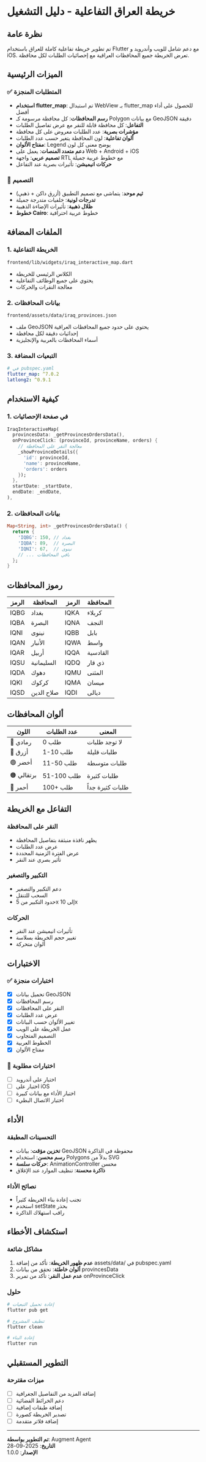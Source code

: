# خريطة العراق التفاعلية - دليل التشغيل

## نظرة عامة
تم تطوير خريطة تفاعلية كاملة للعراق باستخدام Flutter مع دعم شامل للويب وأندرويد و iOS. تعرض الخريطة جميع المحافظات العراقية مع إحصائيات الطلبات لكل محافظة.

## الميزات الرئيسية

### ✅ المتطلبات المنجزة
- **استخدام flutter_map**: تم استبدال WebView بـ flutter_map للحصول على أداء أفضل
- **رسم المحافظات**: كل محافظة مرسومة كـ Polygon مع بيانات GeoJSON دقيقة
- **التفاعل**: كل محافظة قابلة للنقر مع عرض تفاصيل الطلبات
- **مؤشرات بصرية**: عدد الطلبات معروض على كل محافظة
- **ألوان تفاعلية**: لون المحافظة يتغير حسب عدد الطلبات
- **مفتاح الألوان**: Legend يوضح معنى كل لون
- **دعم متعدد المنصات**: يعمل على Web + Android + iOS
- **تصميم عربي**: واجهة RTL مع خطوط عربية جميلة
- **حركات انيميشن**: تأثيرات بصرية عند التفاعل

### 🎨 التصميم
- **ثيم موحد**: يتماشى مع تصميم التطبيق (أزرق داكن + ذهبي)
- **تدرجات لونية**: خلفيات متدرجة جميلة
- **ظلال ذهبية**: تأثيرات الإضاءة الذهبية
- **خطوط Cairo**: خطوط عربية احترافية

## الملفات المضافة

### 1. الخريطة التفاعلية
```
frontend/lib/widgets/iraq_interactive_map.dart
```
- الكلاس الرئيسي للخريطة
- يحتوي على جميع الوظائف التفاعلية
- معالجة النقرات والحركات

### 2. بيانات المحافظات
```
frontend/assets/data/iraq_provinces.json
```
- ملف GeoJSON يحتوي على حدود جميع المحافظات العراقية
- إحداثيات دقيقة لكل محافظة
- أسماء المحافظات بالعربية والإنجليزية

### 3. التبعيات المضافة
```yaml
# في pubspec.yaml
flutter_map: ^7.0.2
latlong2: ^0.9.1
```

## كيفية الاستخدام

### 1. في صفحة الإحصائيات
```dart
IraqInteractiveMap(
  provincesData: _getProvincesOrdersData(),
  onProvinceClick: (provinceId, provinceName, orders) {
    // معالجة النقر على المحافظة
    _showProvinceDetails({
      'id': provinceId, 
      'name': provinceName, 
      'orders': orders
    });
  },
  startDate: _startDate,
  endDate: _endDate,
),
```

### 2. بيانات المحافظات
```dart
Map<String, int> _getProvincesOrdersData() {
  return {
    'IQBG': 150, // بغداد
    'IQBA': 89,  // البصرة
    'IQNI': 67,  // نينوى
    // ... باقي المحافظات
  };
}
```

## رموز المحافظات

| الرمز | المحافظة | الرمز | المحافظة |
|------|----------|------|----------|
| IQBG | بغداد | IQKA | كربلاء |
| IQBA | البصرة | IQNA | النجف |
| IQNI | نينوى | IQBB | بابل |
| IQAN | الأنبار | IQWA | واسط |
| IQAR | أربيل | IQQA | القادسية |
| IQSU | السليمانية | IQDQ | ذي قار |
| IQDA | دهوك | IQMU | المثنى |
| IQKI | كركوك | IQMA | ميسان |
| IQSD | صلاح الدين | IQDI | ديالى |

## ألوان المحافظات

| اللون | عدد الطلبات | المعنى |
|-------|-------------|--------|
| 🔵 رمادي | 0 طلب | لا توجد طلبات |
| 🔵 أزرق | 1-10 طلب | طلبات قليلة |
| 🟢 أخضر | 11-50 طلب | طلبات متوسطة |
| 🟠 برتقالي | 51-100 طلب | طلبات كثيرة |
| 🔴 أحمر | 100+ طلب | طلبات كثيرة جداً |

## التفاعل مع الخريطة

### النقر على المحافظة
- يظهر نافذة منبثقة بتفاصيل المحافظة
- عرض عدد الطلبات
- عرض الفترة الزمنية المحددة
- تأثير بصري عند النقر

### التكبير والتصغير
- دعم التكبير والتصغير
- السحب للتنقل
- حدود التكبير من 5x إلى 10x

### الحركات
- تأثيرات انيميشن عند النقر
- تغيير حجم الخريطة بسلاسة
- ألوان متحركة

## الاختبارات

### ✅ اختبارات منجزة
- [x] تحميل بيانات GeoJSON
- [x] رسم المحافظات
- [x] النقر على المحافظات
- [x] عرض عدد الطلبات
- [x] تغيير الألوان حسب البيانات
- [x] عمل الخريطة على الويب
- [x] التصميم المتجاوب
- [x] الخطوط العربية
- [x] مفتاح الألوان

### 🔄 اختبارات مطلوبة
- [ ] اختبار على أندرويد
- [ ] اختبار على iOS
- [ ] اختبار الأداء مع بيانات كبيرة
- [ ] اختبار الاتصال البطيء

## الأداء

### التحسينات المطبقة
- **تخزين مؤقت**: بيانات GeoJSON محفوظة في الذاكرة
- **رسم محسن**: استخدام Polygons بدلاً من SVG
- **حركات سلسة**: AnimationController محسن
- **ذاكرة محسنة**: تنظيف الموارد عند الإغلاق

### نصائح الأداء
- تجنب إعادة بناء الخريطة كثيراً
- استخدم setState بحذر
- راقب استهلاك الذاكرة

## استكشاف الأخطاء

### مشاكل شائعة
1. **عدم ظهور الخريطة**: تأكد من إضافة assets/data/ في pubspec.yaml
2. **ألوان خاطئة**: تحقق من بيانات provincesData
3. **عدم عمل النقر**: تأكد من تمرير onProvinceClick

### حلول
```bash
# إعادة تحميل التبعيات
flutter pub get

# تنظيف المشروع
flutter clean

# إعادة البناء
flutter run
```

## التطوير المستقبلي

### ميزات مقترحة
- [ ] إضافة المزيد من التفاصيل الجغرافية
- [ ] دعم الخرائط الفضائية
- [ ] إضافة طبقات إضافية
- [ ] تصدير الخريطة كصورة
- [ ] إضافة فلاتر متقدمة

---

**تم التطوير بواسطة**: Augment Agent  
**التاريخ**: 2025-09-28  
**الإصدار**: 1.0.0
